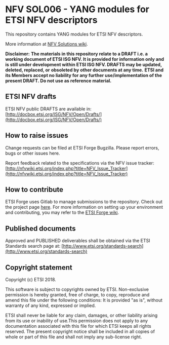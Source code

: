 # NFV SOL006 - YANG modules for ETSI NFV descriptors

This repository contains YANG modules for ETSI NFV descriptors.

More information at [NFV Solutions wiki](https://nfvwiki.etsi.org/index.php?title=NFV_Solutions).

**Disclaimer:** **The materials in this repository relate to a DRAFT i.e. a working document of ETSI ISG NFV. It is provided for information only and is still under development within ETSI ISG NFV. DRAFTS may be updated, deleted, replaced, or** **obsoleted by other documents at any time.**
**ETSI and its Members accept no liability for any further use/implementation of the present DRAFT. Do not use as reference material.**

## ETSI NFV drafts
 ETSI NFV public DRAFTS are available in: [http://docbox.etsi.org/ISG/NFV/Open/Drafts/](http://docbox.etsi.org/ISG/NFV/Open/Drafts/)

## How to raise issues
Change requests can be filed at ETSI Forge Bugzilla. Please report errors, bugs or other issues here.

Report  feedback related to the specifications via the NFV issue tracker: [http://nfvwiki.etsi.org/index.php?title=NFV_Issue_Tracker](http://nfvwiki.etsi.org/index.php?title=NFV_Issue_Tracker)

## How to contribute
ETSI Forge uses Gitlab to manage submissions to the repository. Check out the project page [here](https://forge.etsi.org/rep/nfv/SOL006).
For more information on setting up your environment and contributing, you may refer to the [ETSI Forge wiki](https://forge.etsi.org/wiki/index.php/Main_Page).

## Published documents
Approved and PUBLISHED deliverables shall be obtained via the ETSI Standards search page at: [http://www.etsi.org/standards-search](http://www.etsi.org/standards-search)

## Copyright statement

Copyright (c) ETSI 2018.

This software is subject to copyrights owned by ETSI. Non-exclusive permission 
is hereby granted, free of charge, to copy, reproduce and amend this file 
under the following conditions: It is provided "as is", without warranty of any 
kind, expressed or implied. 

ETSI shall never be liable for any claim, damages, or other liability arising 
from its use or inability of use.This permission does not apply to any documentation 
associated with this file for which ETSI keeps all rights reserved. The present 
copyright notice shall be included in all copies of whole or part of this 
file and shall not imply any sub-license right.